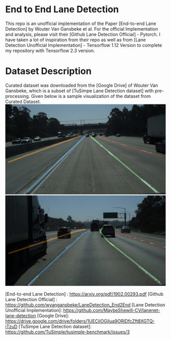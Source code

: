 # End to End Lane Detection

This repo is an unofficial implementation of the Paper [End-to-end Lane Detection] by Wouter Van Gansbeke et al. 
For the official Implementation and analysis, please visit their [Github Lane Detection Official] - Pytorch. 
I have taken a lot of inspiration from their repo as well as from 
[Lane Detection Unofficial Implementation] - Tensorflow 1.12 Version 
to complete my repository with Tensorflow 2.3 version. 

# Dataset Description

Curated dataset was downloaded from the [Google Drive] of Wouter Van Gansbeke, which is a subset of 
[TuSimpe Lane Detection dataset] with pre-processing. Given below is a sample visualization of the dataset
from Curated Dataset.
![Sample 1](Figures/sample_visualization_1.png?raw=true "Image 1 with Ground Truth Overlaid")
![Sample 2](Figures/sample_visualization_2.png?raw=true "Image 2 with Ground Truth Overlaid")


[//]: #  (These are reference links used in the body of this note and get stripped out when the markdown processor 
does its job. There is no need to format nicely because it shouldn't be seen. 
Thanks SO - http://stackoverflow.com/questions/4823468/store-comments-in-markdown-syntax)

[End-to-end Lane Detection] : <https://arxiv.org/pdf/1902.00293.pdf>
[Github Lane Detection Official] : <https://github.com/wvangansbeke/LaneDetection_End2End>
[Lane Detection Unofficial Implementation]: <https://github.com/MaybeShewill-CV/lanenet-lane-detection>
[Google Drive]: <https://drive.google.com/drive/folders/1UECiIOGjIua9ORIDfcZft8XGTQ-iTzuD>
[TuSimpe Lane Detection dataset]: <https://github.com/TuSimple/tusimple-benchmark/issues/3>